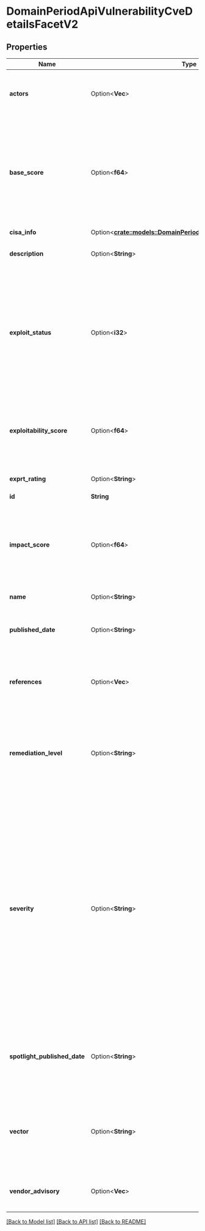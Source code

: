 # DomainPeriodApiVulnerabilityCveDetailsFacetV2

## Properties

Name | Type | Description | Notes
------------ | ------------- | ------------- | -------------
**actors** | Option<**Vec<String>**> | Contains a list of actors that are known for exploiting this vulnerability ot in the wild | [optional]
**base_score** | Option<**f64**> | The base score for a Common Vulnerability Enumeration (CVE) is a numerical value that represents the intrinsic severity and impact of a security vulnerability. | [optional]
**cisa_info** | Option<[**crate::models::DomainPeriodApiVulnerabilityCvecisaInfo**](domain.APIVulnerabilityCVECISAInfo.md)> |  | [optional]
**description** | Option<**String**> | Refers to description of the vulnerability | [optional]
**exploit_status** | Option<**i32**> | Exploit status refers to the current state or availability of known exploits for a specific vulnerability, indicating whether there are known techniques or tools to leverage the vulnerability in an attack. | [optional]
**exploitability_score** | Option<**f64**> | Represents a numerical value that indicates the relative ease or difficulty for an attacker to exploit a vulnerability | [optional]
**exprt_rating** | Option<**String**> | Expert.AI score on the vulnerability | [optional]
**id** | **String** |  |
**impact_score** | Option<**f64**> | Refers to a numerical value that represents the potential impact or severity of a vulnerability when it is successfully exploited | [optional]
**name** | Option<**String**> | Vulnerability name | [optional]
**published_date** | Option<**String**> | Refers to a point in time when the vulnerability has been disclosed | [optional]
**references** | Option<**Vec<String>**> | Refers to one or more references with more details about the vulnerability | [optional]
**remediation_level** | Option<**String**> | Remediation level indicates the required effort to mitigate a security vulnerability, ranging from official fixes to unavailable remedies | [optional]
**severity** | Option<**String**> | Severity refers to the level of impact or potential harm caused by a security vulnerability. It is often assessed using metrics such as the CVSS base score, which takes into account factors such as exploitability, impact on confidentiality, integrity, and availability, and other relevant parameters to determine the severity level of a vulnerability. | [optional]
**spotlight_published_date** | Option<**String**> | Corresponds to a point in time when Spotlight offered support for detecting a specific vulnerability | [optional]
**vector** | Option<**String**> | Refers to the vector of attack or the specific method or path through which an attacker can exploit a vulnerability | [optional]
**vendor_advisory** | Option<**Vec<String>**> | Refers to one or more URLs that points to vendor advisories | [optional]

[[Back to Model list]](./README.md#documentation-for-models) [[Back to API list]](./README.md#documentation-for-api-endpoints) [[Back to README]](../README.md)
